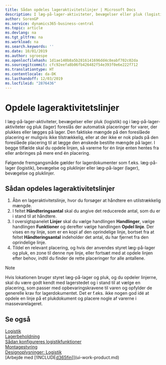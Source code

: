 ```yaml
---
title: Sådan opdeles lageraktivitetslinjer | Microsoft Docs
description: I læg-på-lager-aktiviteter, bevægelser eller pluk (logistik) og i læg-på-lager-aktiviteter og pluk (lager) foreslås der automatisk placeringer for varer, der plukkes eller lægges på lager. Den faktiske mængde på den foreslåede placering er muligvis ikke tilstrækkelig, eller at der ikke er nok plads på den foreslåede placering til at lægge den ønskede bestilte mængde på lager. I begge tilfælde skal du opdele linjen, så varerne for én linje enten hentes fra eller anbringes på mere end én placering.
author: SorenGP
ms.service: dynamics365-business-central
ms.topic: article
ms.devlang: na
ms.tgt_pltfrm: na
ms.workload: na
ms.search.keywords: ''
ms.date: 10/01/2019
ms.author: sgroespe
ms.openlocfilehash: 1d1ae140b8a5b2816141696dd4c8eabf702c02da
ms.sourcegitcommit: cfc92eefa8b06fb426482f54e393f0e6e222f712
ms.translationtype: HT
ms.contentlocale: da-DK
ms.lasthandoff: 12/03/2019
ms.locfileid: "2876436"
---
```

# <a name="split-warehouse-activity-lines"></a>Opdele lageraktivitetslinjer
I læg-på-lager-aktiviteter, bevægelser eller pluk (logistik) og i læg-på-lager-aktiviteter og pluk (lager) foreslås der automatisk placeringer for varer, der plukkes eller lægges på lager. Den faktiske mængde på den foreslåede placering er muligvis ikke tilstrækkelig, eller at der ikke er nok plads på den foreslåede placering til at lægge den ønskede bestilte mængde på lager. I begge tilfælde skal du opdele linjen, så varerne for én linje enten hentes fra eller anbringes på mere end én placering.  

Følgende fremgangsmåde gælder for lagerdokumenter som f.eks. læg-på-lager (logistik), bevægelse og pluklinjer eller læg-på-lager (lager), bevægelse og pluklinjer.  

## <a name="to-split-warehouse-activity-lines"></a>Sådan opdeles lageraktivitetslinjer  
1.  Åbn en lageraktivitetslinje, hvor du forsøger at håndtere en utilstrækkelig mængde.  
2.  I feltet **Håndteringsantal** skal du angive det reducerede antal, som du er i stand til at håndtere.  
3.  I oversigtspanelet **Linjer** skal du vælge handlingen **Handlinger**, vælge handlingen **Funktioner** og derefter vælge handlingen **Opdel linje**. Der vises en ny linje, som er en kopi af den oprindelige linje, bortset fra at feltet **Håndteringsantal** indeholder det antal, du har fjernet fra den oprindelige linje.  
4.  Tildel en relevant placering, og hvis der anvendes styret læg-på-lager og pluk, en zone til denne nye linje, eller fortsæt med at opdele linjen efter behov, indtil du finder de rette placeringer for alle antallene.  

> [!NOTE]  
>  Hvis lokationen bruger styret læg-på-lager og pluk, og du opdeler linjerne, skal du være godt kendt med lagerstedet og i stand til at vælge en placering, som passer med opbevaringskravene til varen og opfylder de generelle krav for lagerdokumentet. Det er f.eks. ikke nogen god idé at opdele en linje på et plukdokument og placere nogle af varerne i massevarelageret.  

## <a name="see-also"></a>Se også  
[Logistik](warehouse-manage-warehouse.md)  
[Lagerbeholdning](inventory-manage-inventory.md)  
[Sådan konfigureres logistikfunktioner](warehouse-setup-warehouse.md)     
[Montagestyring](assembly-assemble-items.md)    
[Designoplysninger: Logistik](design-details-warehouse-management.md)  
[Arbejde med [!INCLUDE[d365fin](includes/d365fin_md.md)]](ui-work-product.md)
